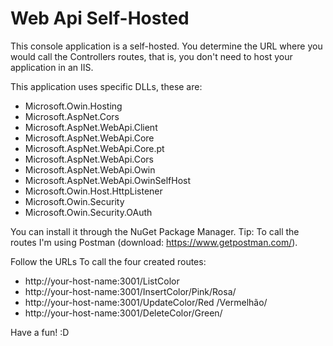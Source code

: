 # Web Api Self-Hosted
This console application is a self-hosted. You determine the URL where you would call the Controllers routes, that is, you don't need to host your application in an IIS.

This application uses specific DLLs, these are:

- Microsoft.Owin.Hosting
- Microsoft.AspNet.Cors
- Microsoft.AspNet.WebApi.Client
- Microsoft.AspNet.WebApi.Core
- Microsoft.AspNet.WebApi.Core.pt
- Microsoft.AspNet.WebApi.Cors
- Microsoft.AspNet.WebApi.Owin
- Microsoft.AspNet.WebApi.OwinSelfHost
- Microsoft.Owin.Host.HttpListener
- Microsoft.Owin.Security
- Microsoft.Owin.Security.OAuth

You can install it through the NuGet Package Manager.
Tip: To call the routes I'm using Postman (download: https://www.getpostman.com/).

Follow the URLs To call the four created routes:

- http://your-host-name:3001/ListColor
- http://your-host-name:3001/InsertColor/Pink/Rosa/
- http://your-host-name:3001/UpdateColor/Red /Vermelhão/
- http://your-host-name:3001/DeleteColor/Green/

Have a fun! :D

